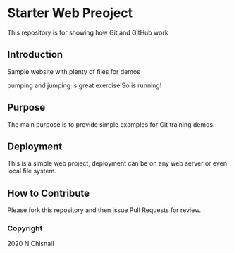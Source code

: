 # Starter Web Preoject

This repository is for showing how Git and GitHub work

## Introduction

Sample website with plenty of files for demos

pumping and jumping is great exercise!So is running!

## Purpose

The main purpose is to provide simple examples for Git training demos.

## Deployment

This is a simple web project, deployment can be on any web server or even local file system.

## How to Contribute

Please fork this repository and then issue Pull Requests for review.

### Copyright
2020 N Chisnall